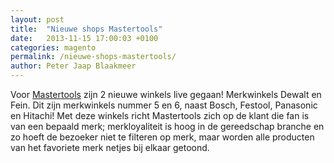 ```yaml
---
layout: post
title:  "Nieuwe shops Mastertools"
date:   2013-11-15 17:00:03 +0100
categories: magento
permalink: /nieuwe-shops-mastertools/
author: Peter Jaap Blaakmeer
---
```

Voor [Mastertools][mastertools-site] zijn 2 nieuwe winkels live gegaan! Merkwinkels Dewalt en Fein. Dit zijn merkwinkels nummer 5 en 6, naast Bosch, Festool, Panasonic en Hitachi! Met deze winkels richt Mastertools zich op de klant die fan is van een bepaald merk; merkloyaliteit is hoog in de gereedschap branche en zo hoeft de bezoeker niet te filteren op merk, maar worden alle producten van het favoriete merk netjes bij elkaar getoond.


[mastertools-site]: https://mastertools.nl
